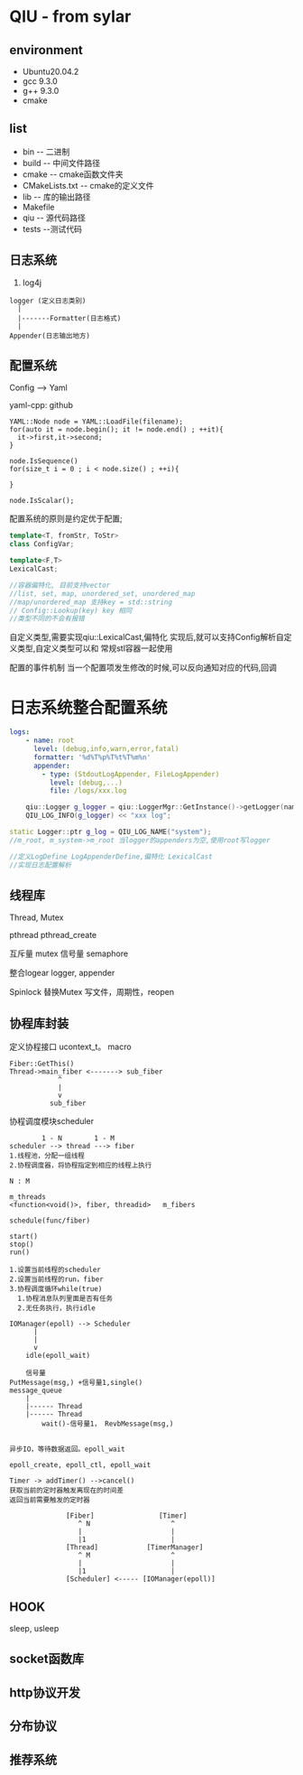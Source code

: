 # QIU - from sylar

## environment
* Ubuntu20.04.2
* gcc 9.3.0
* g++ 9.3.0
* cmake

## list
* bin -- 二进制
* build -- 中间文件路径
* cmake -- cmake函数文件夹
* CMakeLists.txt -- cmake的定义文件
* lib -- 库的输出路径
* Makefile
* qiu -- 源代码路径
* tests --测试代码

## 日志系统
1)
    log4j
```
logger (定义日志类别)
  |
  |-------Formatter(日志格式)
  |
Appender(日志输出地方)
```

## 配置系统

Config --> Yaml

yaml-cpp: github

```
YAML::Node node = YAML::LoadFile(filename);
for(auto it = node.begin(); it != node.end() ; ++it){
  it->first,it->second;
}

node.IsSequence()
for(size_t i = 0 ; i < node.size() ; ++i){

}

node.IsScalar();
```
配置系统的原则是约定优于配置;

```cpp
template<T, fromStr, ToStr>
class ConfigVar;

template<F,T>
LexicalCast;

//容器偏特化, 目前支持vector
//list, set, map, unordered_set, unordered_map
//map/unordered_map 支持key = std::string
// Config::Lookup(key) key 相同
//类型不同的不会有报错
```

自定义类型,需要实现qiu::LexicalCast,偏特化
实现后,就可以支持Config解析自定义类型,自定义类型可以和
常规stl容器一起使用

配置的事件机制
当一个配置项发生修改的时候,可以反向通知对应的代码,回调

# 日志系统整合配置系统
```yaml
logs:
    - name: root
      level: (debug,info,warn,error,fatal)
      formatter: '%d%T%p%T%t%T%m%n'
      appender:
        - type: (StdoutLogAppender, FileLogAppender)
          level: (debug,...)
          file: /logs/xxx.log
```
```cpp
    qiu::Logger g_logger = qiu::LoggerMgr::GetInstance()->getLogger(name);
    QIU_LOG_INFO(g_logger) << "xxx log";
```
```cpp
static Logger::ptr g_log = QIU_LOG_NAME("system");
//m_root, m_system->m_root 当logger的appenders为空,使用root写logger
```

```cpp
//定义LogDefine LogAppenderDefine,偏特化 LexicalCast
//实现日志配置解析
```

## 线程库

Thread, Mutex

pthread pthread_create

互斥量 mutex
信号量 semaphore

整合logear
logger, appender

Spinlock 替换Mutex
写文件，周期性，reopen


## 协程库封装
定义协程接口
ucontext_t。
macro

```
Fiber::GetThis()
Thread->main_fiber <-------> sub_fiber
            ^
            |
            v
          sub_fiber
```

协程调度模块scheduler
```
        1 - N        1 - M
scheduler --> thread ---> fiber
1.线程池，分配一组线程
2.协程调度器，将协程指定到相应的线程上执行

N : M

m_threads
<function<void()>, fiber, threadid>   m_fibers

schedule(func/fiber)

start()
stop()
run()

1.设置当前线程的scheduler
2.设置当前线程的run，fiber
3.协程调度循环while(true)
  1.协程消息队列里面是否有任务
  2.无任务执行，执行idle
```

```
IOManager(epoll) --> Scheduler
      |
      |
      v
    idle(epoll_wait)

    信号量
PutMessage(msg,) +信号量1,single()
message_queue
    |
    |------ Thread
    |------ Thread
        wait()-信号量1， RevbMessage(msg,)


异步IO，等待数据返回。epoll_wait

epoll_create, epoll_ctl, epoll_wait
```

```
Timer -> addTimer() -->cancel()
获取当前的定时器触发离现在的时间差
返回当前需要触发的定时器
```


```
              [Fiber]                [Timer]
                 ^ N                    ^
                 |                      |
                 |1                     |
              [Thread]            [TimerManager]
                 ^ M                    ^
                 |                      |
                 |1                     |
              [Scheduler] <----- [IOManager(epoll)]
```

## HOOK
sleep,
usleep

## socket函数库

## http协议开发

## 分布协议

## 推荐系统
